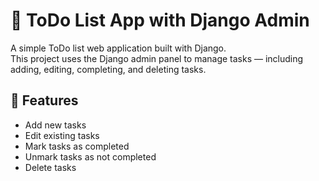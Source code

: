 # 📝 ToDo List App with Django Admin

A simple ToDo list web application built with Django.  
This project uses the Django admin panel to manage tasks — including adding, editing, completing, and deleting tasks.

## 🔧 Features

- Add new tasks
- Edit existing tasks
- Mark tasks as completed
- Unmark tasks as not completed 
- Delete tasks


   
